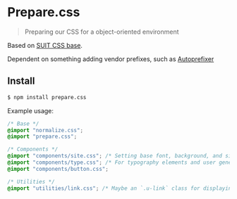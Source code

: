 # Prepare.css

> Preparing our CSS for a object-oriented environment

Based on [SUIT CSS base](https://github.com/suitcss/base).

Dependent on something adding vendor prefixes, such as [Autoprefixer](https://github.com/postcss/autoprefixer)

## Install

```sh
$ npm install prepare.css
```

Example usage:
```css
/* Base */
@import "normalize.css"; 
@import "prepare.css";

/* Components */
@import "components/site.css"; /* Setting base font, background, and site layout styles */
@import "components/type.css"; /* For typography elements and user generated content */
@import "components/button.css";

/* Utilities */
@import "utilities/link.css"; /* Maybe an `.u-link` class for displaying styled links */
```

